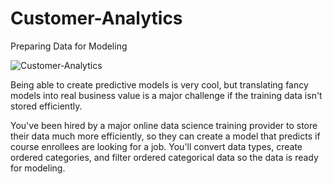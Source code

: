 # Customer-Analytics
Preparing Data for Modeling

![Customer-Analytics](https://github.com/Said0429/Customer-Analytics/assets/116446264/5cebc9b2-3b49-4be8-889f-247f1e6bd748)

Being able to create predictive models is very cool, but translating fancy models into real business value is a major challenge if the training data isn't stored efficiently.

You've been hired by a major online data science training provider to store their data much more efficiently, so they can create a model that predicts if course enrollees are looking for a job. You'll convert data types, create ordered categories, and filter ordered categorical data so the data is ready for modeling.
